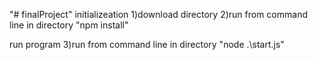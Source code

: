 "# finalProject"
initializeation
1)download directory
2)run from command line in directory "npm install"

run program
3)run from command line in directory "node .\start.js"

